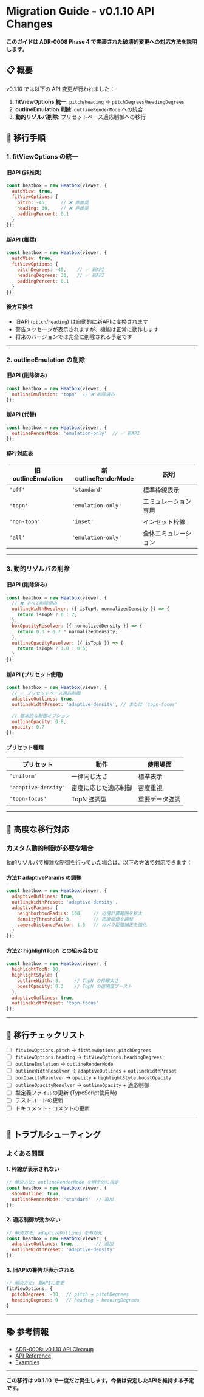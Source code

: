 # Migration Guide - v0.1.10 API Changes

**このガイドは ADR-0008 Phase 4 で実装された破壊的変更への対応方法を説明します。**

## 📋 **概要**

v0.1.10 では以下の API 変更が行われました：

1. **fitViewOptions 統一**: `pitch`/`heading` → `pitchDegrees`/`headingDegrees`
2. **outlineEmulation 削除**: `outlineRenderMode` への統合
3. **動的リゾルバ削除**: プリセットベース適応制御への移行

## 🔄 **移行手順**

### 1. fitViewOptions の統一

#### **旧API (非推奨)**
```javascript
const heatbox = new Heatbox(viewer, {
  autoView: true,
  fitViewOptions: {
    pitch: -45,     // ❌ 非推奨
    heading: 30,    // ❌ 非推奨
    paddingPercent: 0.1
  }
});
```

#### **新API (推奨)**
```javascript
const heatbox = new Heatbox(viewer, {
  autoView: true,
  fitViewOptions: {
    pitchDegrees: -45,    // ✅ 新API
    headingDegrees: 30,   // ✅ 新API
    paddingPercent: 0.1
  }
});
```

#### **後方互換性**
- 旧API (`pitch`/`heading`) は自動的に新APIに変換されます
- 警告メッセージが表示されますが、機能は正常に動作します
- 将来のバージョンでは完全に削除される予定です

---

### 2. outlineEmulation の削除

#### **旧API (削除済み)**
```javascript
const heatbox = new Heatbox(viewer, {
  outlineEmulation: 'topn'  // ❌ 削除済み
});
```

#### **新API (代替)**
```javascript
const heatbox = new Heatbox(viewer, {
  outlineRenderMode: 'emulation-only'  // ✅ 新API
});
```

#### **移行対応表**
| 旧 outlineEmulation | 新 outlineRenderMode | 説明 |
|-------------------|-------------------|------|
| `'off'` | `'standard'` | 標準枠線表示 |
| `'topn'` | `'emulation-only'` | エミュレーション専用 |
| `'non-topn'` | `'inset'` | インセット枠線 |
| `'all'` | `'emulation-only'` | 全体エミュレーション |

---

### 3. 動的リゾルバの削除

#### **旧API (削除済み)**
```javascript
const heatbox = new Heatbox(viewer, {
  // ❌ すべて削除済み
  outlineWidthResolver: ({ isTopN, normalizedDensity }) => {
    return isTopN ? 6 : 2;
  },
  boxOpacityResolver: ({ normalizedDensity }) => {
    return 0.3 + 0.7 * normalizedDensity;
  },
  outlineOpacityResolver: ({ isTopN }) => {
    return isTopN ? 1.0 : 0.5;
  }
});
```

#### **新API (プリセット使用)**
```javascript
const heatbox = new Heatbox(viewer, {
  // ✅ プリセットベース適応制御
  adaptiveOutlines: true,
  outlineWidthPreset: 'adaptive-density', // または 'topn-focus'
  
  // 基本的な制御オプション
  outlineOpacity: 0.8,
  opacity: 0.7
});
```

#### **プリセット種類**
| プリセット | 動作 | 使用場面 |
|----------|------|----------|
| `'uniform'` | 一律同じ太さ | 標準表示 |
| `'adaptive-density'` | 密度に応じた適応制御 | 密度重視 |
| `'topn-focus'` | TopN 強調型 | 重要データ強調 |

---

## 🔧 **高度な移行対応**

### カスタム動的制御が必要な場合

動的リゾルバで複雑な制御を行っていた場合は、以下の方法で対応できます：

#### **方法1: adaptiveParams の調整**
```javascript
const heatbox = new Heatbox(viewer, {
  adaptiveOutlines: true,
  outlineWidthPreset: 'adaptive-density',
  adaptiveParams: {
    neighborhoodRadius: 100,    // 近傍計算範囲を拡大
    densityThreshold: 3,        // 密度閾値を調整
    cameraDistanceFactor: 1.5   // カメラ距離補正を強化
  }
});
```

#### **方法2: highlightTopN との組み合わせ**
```javascript
const heatbox = new Heatbox(viewer, {
  highlightTopN: 10,
  highlightStyle: {
    outlineWidth: 8,     // TopN の枠線太さ
    boostOpacity: 0.3    // TopN の透明度ブースト
  },
  adaptiveOutlines: true,
  outlineWidthPreset: 'topn-focus'
});
```

---

## 📝 **移行チェックリスト**

- [ ] `fitViewOptions.pitch` → `fitViewOptions.pitchDegrees`
- [ ] `fitViewOptions.heading` → `fitViewOptions.headingDegrees`
- [ ] `outlineEmulation` → `outlineRenderMode`
- [ ] `outlineWidthResolver` → `adaptiveOutlines` + `outlineWidthPreset`
- [ ] `boxOpacityResolver` → `opacity` + `highlightStyle.boostOpacity`
- [ ] `outlineOpacityResolver` → `outlineOpacity` + 適応制御
- [ ] 型定義ファイルの更新 (TypeScript使用時)
- [ ] テストコードの更新
- [ ] ドキュメント・コメントの更新

---

## 🚨 **トラブルシューティング**

### よくある問題

#### **1. 枠線が表示されない**
```javascript
// 解決方法: outlineRenderMode を明示的に指定
const heatbox = new Heatbox(viewer, {
  showOutline: true,
  outlineRenderMode: 'standard'  // 追加
});
```

#### **2. 適応制御が効かない**
```javascript
// 解決方法: adaptiveOutlines を有効化
const heatbox = new Heatbox(viewer, {
  adaptiveOutlines: true,        // 追加
  outlineWidthPreset: 'adaptive-density'
});
```

#### **3. 旧APIの警告が表示される**
```javascript
// 解決方法: 新APIに変更
fitViewOptions: {
  pitchDegrees: -30,  // pitch → pitchDegrees
  headingDegrees: 0   // heading → headingDegrees  
}
```

---

## 📚 **参考情報**

- [ADR-0008: v0.1.10 API Cleanup](./docs/adr/ADR-0008-v0.1.10-refactor-and-api-cleanup.md)
- [API Reference](./docs/API.md)
- [Examples](./examples/)

---

**この移行は v0.1.10 で一度だけ発生します。今後は安定したAPIを維持する予定です。**
